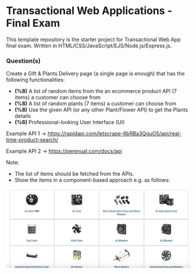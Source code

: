 # Transactional Web Applications - Final Exam

This template repository is the starter project for Transactional Web App final exam. Written in HTML/CSS/JavaScript/EJS/Node.js/Express.js.

### Question(s)

Create a Gift & Plants Delivery page (a single page is enough) that has the following functionalities:

- **(%8)** A list of random items from the an ecommerce product API (7 items) a customer can choose from
- **(%8)** A list of random plants (7 items) a customer can choose from
- **(%8)** Use the given API (or any other Plant/Flower API) to get the Plants details
- **(%6)** Professional-looking User Interface (UI)

Example API 1 -> https://rapidapi.com/letscrape-6bRBa3QguO5/api/real-time-product-search/

Example API 2 -> https://perenual.com/docs/api

Note:

- The list of items should be fetched from the APIs.
- Show the items in a component-based approach e.g. as follows:

![](Q1.png)
